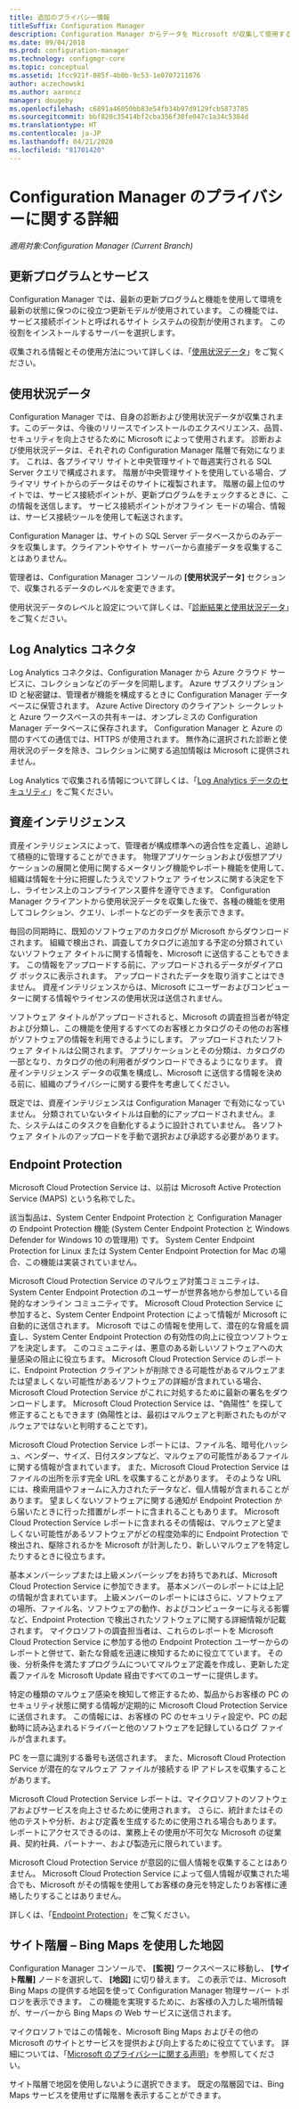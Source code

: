 ```yaml
---
title: 追加のプライバシー情報
titleSuffix: Configuration Manager
description: Configuration Manager からデータを Microsoft が収集して使用する方法について説明します。
ms.date: 09/04/2018
ms.prod: configuration-manager
ms.technology: configmgr-core
ms.topic: conceptual
ms.assetid: 1fcc921f-085f-4b0b-9c53-1e0707211076
author: aczechowski
ms.author: aaroncz
manager: dougeby
ms.openlocfilehash: c6891a46050bb83e54fb34b97d9129fcb5873785
ms.sourcegitcommit: bbf820c35414bf2cba356f30fe047c1a34c5384d
ms.translationtype: HT
ms.contentlocale: ja-JP
ms.lasthandoff: 04/21/2020
ms.locfileid: "81701420"
---
```

# <a name="additional-information-about-privacy-for-configuration-manager"></a>Configuration Manager のプライバシーに関する詳細

*適用対象:Configuration Manager (Current Branch)*


## <a name="updates-and-servicing"></a>更新プログラムとサービス

Configuration Manager では、最新の更新プログラムと機能を使用して環境を最新の状態に保つのに役立つ更新モデルが使用されています。 この機能では、サービス接続ポイントと呼ばれるサイト システムの役割が使用されます。 この役割をインストールするサーバーを選択します。 

収集される情報とその使用方法について詳しくは、「[使用状況データ](#usage-data)」をご覧ください。



## <a name="usage-data"></a>使用状況データ

Configuration Manager では、自身の診断および使用状況データが収集されます。このデータは、今後のリリースでインストールのエクスペリエンス、品質、セキュリティを向上させるために Microsoft によって使用されます。
診断および使用状況データは、それぞれの Configuration Manager 階層で有効になります。 これは、各プライマリ サイトと中央管理サイトで毎週実行される SQL Server クエリで構成されます。 階層が中央管理サイトを使用している場合、プライマリ サイトからのデータはそのサイトに複製されます。 階層の最上位のサイトでは、サービス接続ポイントが、更新プログラムをチェックするときに、この情報を送信します。 サービス接続ポイントがオフライン モードの場合、情報は、サービス接続ツールを使用して転送されます。

Configuration Manager は、サイトの SQL Server データベースからのみデータを収集します。クライアントやサイト サーバーから直接データを収集することはありません。

管理者は、Configuration Manager コンソールの **[使用状況データ]** セクションで、収集されるデータのレベルを変更できます。

使用状況データのレベルと設定について詳しくは、「[診断結果と使用状況データ](../diagnostics/diagnostics-and-usage-data.md)」をご覧ください。



## <a name="log-analytics-connector"></a>Log Analytics コネクタ

Log Analytics コネクタは、Configuration Manager から Azure クラウド サービスに、コレクションなどのデータを同期します。 Azure サブスクリプション ID と秘密鍵は、管理者が機能を構成するときに Configuration Manager データベースに保管されます。 Azure Active Directory のクライアント シークレットと Azure ワークスペースの共有キーは、オンプレミスの Configuration Manager データベースに保存されます。 Configuration Manager と Azure の間のすべての通信では、HTTPS が使用されます。 無作為に選択された診断と使用状況のデータを除き、コレクションに関する追加情報は Microsoft に提供されません。 

Log Analytics で収集される情報について詳しくは、「[Log Analytics データのセキュリティ](https://docs.microsoft.com/azure/log-analytics/log-analytics-data-security)」をご覧ください。



## <a name="asset-intelligence"></a>資産インテリジェンス

資産インテリジェンスによって、管理者が構成標準への適合性を定義し、追跡して積極的に管理することができます。 物理アプリケーションおよび仮想アプリケーションの展開と使用に関するメータリング機能やレポート機能を使用して、組織は情報を十分に把握したうえでソフトウェア ライセンスに関する決定を下し、ライセンス上のコンプライアンス要件を遵守できます。 Configuration Manager クライアントから使用状況データを収集した後で、各種の機能を使用してコレクション、クエリ、レポートなどのデータを表示できます。

毎回の同期時に、既知のソフトウェアのカタログが Microsoft からダウンロードされます。 組織で検出され、調査してカタログに追加する予定の分類されていないソフトウェア タイトルに関する情報を、Microsoft に送信することもできます。 この情報をアップロードする前に、アップロードされるデータがダイアログ ボックスに表示されます。 アップロードされたデータを取り消すことはできません。 資産インテリジェンスからは、Microsoft にユーザーおよびコンピューターに関する情報やライセンスの使用状況は送信されません。

ソフトウェア タイトルがアップロードされると、Microsoft の調査担当者が特定および分類し、この機能を使用するすべてのお客様とカタログのその他のお客様がソフトウェアの情報を利用できるようにします。 アップロードされたソフトウェア タイトルは公開されます。 アプリケーションとその分類は、カタログの一部となり、カタログの他の利用者がダウンロードできるようになります。 資産インテリジェンス データの収集を構成し、Microsoft に送信する情報を決める前に、組織のプライバシーに関する要件を考慮してください。

既定では、資産インテリジェンスは Configuration Manager で有効になっていません。 分類されていないタイトルは自動的にアップロードされません。また、システムはこのタスクを自動化するように設計されていません。 各ソフトウェア タイトルのアップロードを手動で選択および承認する必要があります。



## <a name="endpoint-protection"></a>Endpoint Protection

Microsoft Cloud Protection Service は、以前は Microsoft Active Protection Service (MAPS) という名称でした。

該当製品は、System Center Endpoint Protection と Configuration Manager の Endpoint Protection 機能 (System Center Endpoint Protection と Windows Defender for Windows 10 の管理用) です。 System Center Endpoint Protection for Linux または System Center Endpoint Protection for Mac の場合、この機能は実装されていません。

Microsoft Cloud Protection Service のマルウェア対策コミュニティは、System Center Endpoint Protection のユーザーが世界各地から参加している自発的なオンライン コミュニティです。 Microsoft Cloud Protection Service に参加すると、System Center Endpoint Protection によって情報が Microsoft に自動的に送信されます。 Microsoft ではこの情報を使用して、潜在的な脅威を調査し、System Center Endpoint Protection の有効性の向上に役立つソフトウェアを決定します。 このコミュニティは、悪意のある新しいソフトウェアへの大量感染の阻止に役立ちます。 Microsoft Cloud Protection Service のレポートに、Endpoint Protection クライアントが削除できる可能性があるマルウェアまたは望ましくない可能性があるソフトウェアの詳細が含まれている場合、Microsoft Cloud Protection Service がこれに対処するために最新の署名をダウンロードします。 Microsoft Cloud Protection Service は、"偽陽性" を探して修正することもできます (偽陽性とは、最初はマルウェアと判断されたものがマルウェアではないと判明することです)。 

Microsoft Cloud Protection Service レポートには、ファイル名、暗号化ハッシュ、ベンダー、サイズ、日付スタンプなど、マルウェアの可能性があるファイルに関する情報が含まれています。 また、Microsoft Cloud Protection Service はファイルの出所を示す完全 URL を収集することがあります。 そのような URL には、検索用語やフォームに入力されたデータなど、個人情報が含まれることがあります。 望ましくないソフトウェアに関する通知が Endpoint Protection から届いたときに行った措置がレポートに含まれることもあります。 Microsoft Cloud Protection Service レポートに含まれるその情報は、マルウェアと望ましくない可能性があるソフトウェアがどの程度効率的に Endpoint Protection で検出され、駆除されるかを Microsoft が計測したり、新しいマルウェアを特定したりするときに役立ちます。

基本メンバーシップまたは上級メンバーシップをお持ちであれば、Microsoft Cloud Protection Service に参加できます。 基本メンバーのレポートには上記の情報が含まれています。 上級メンバーのレポートにはさらに、ソフトウェアの場所、ファイル名、ソフトウェアの動作、およびコンピューターに与える影響など、Endpoint Protection で検出されたソフトウェアに関する詳細情報が記載されます。 マイクロソフトの調査担当者は、これらのレポートを Microsoft Cloud Protection Service に参加する他の Endpoint Protection ユーザーからのレポートと併せて、新たな脅威を迅速に検知するために役立てています。 その後、分析条件を満たすプログラムについてマルウェア定義を作成し、更新した定義ファイルを Microsoft Update 経由ですべてのユーザーに提供します。

特定の種類のマルウェア感染を検知して修正するため、製品からお客様の PC のセキュリティ状態に関する情報が定期的に Microsoft Cloud Protection Service に送信されます。 この情報には、お客様の PC のセキュリティ設定や、PC の起動時に読み込まれるドライバーと他のソフトウェアを記録しているログ ファイルが含まれます。

PC を一意に識別する番号も送信されます。 また、Microsoft Cloud Protection Service が潜在的なマルウェア ファイルが接続する IP アドレスを収集することがあります。

Microsoft Cloud Protection Service レポートは、マイクロソフトのソフトウェアおよびサービスを向上させるために使用されます。 さらに、統計またはその他のテストや分析、および定義を生成するために使用される場合もあります。 レポートにアクセスできるのは、業務上その使用が不可欠な Microsoft の従業員、契約社員、パートナー、および製造元に限られています。

Microsoft Cloud Protection Service が意図的に個人情報を収集することはありません。 Microsoft Cloud Protection Service によって個人情報が収集された場合でも、Microsoft がその情報を使用してお客様の身元を特定したりお客様に連絡したりすることはありません。

詳しくは、「[Endpoint Protection](../../../protect/deploy-use/endpoint-protection.md)」をご覧ください。



## <a name="site-hierarchy--geographical-view-with-bing-maps"></a>サイト階層 – Bing Maps を使用した地図

Configuration Manager コンソールで、 **[監視]** ワークスペースに移動し、 **[サイト階層]** ノードを選択して、 **[地図]** に切り替えます。 この表示では、Microsoft Bing Maps の提供する地図を使って Configuration Manager 物理サーバー トポロジを表示できます。 この機能を実現するために、お客様の入力した場所情報が、サーバーから Bing Maps の Web サービスに送信されます。

マイクロソフトではこの情報を、Microsoft Bing Maps およびその他の Microsoft のサイトとサービスを提供および向上するために役立てています。 詳細については、「[Microsoft のプライバシーに関する声明](https://go.microsoft.com/fwlink/?LinkId=823548)」を参照してください。

サイト階層で地図を使用しないように選択できます。 既定の階層図では、Bing Maps サービスを使用せずに階層を表示することができます。
